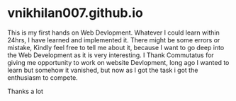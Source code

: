 # vnikhilan007.github.io
 
This is my first hands on Web Devlopment. Whatever I could learn within 24hrs, I have learned and implemented it.
There might be some errors or mistake, Kindly feel free to tell me about it, because I want to go deep into the Web Development as it is very interesting.
I Thank Commutatus for giving me opportunity to work on website Devlopment, long ago I wanted to learn but somehow it vanished, but now as
I got the task i got the enthusiasm to compete.
 
Thanks a lot
